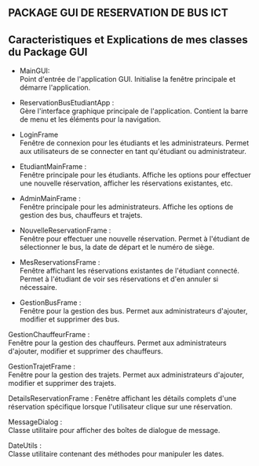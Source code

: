 ## PACKAGE GUI DE RESERVATION DE BUS ICT
## Caracteristiques et Explications de mes classes du Package GUI

* MainGUI:<br>
Point d'entrée de l'application GUI.
Initialise la fenêtre principale et démarre l'application.

* ReservationBusEtudiantApp :<br>
Gère l'interface graphique principale de l'application.
Contient la barre de menu et les éléments pour la navigation.

* LoginFrame <br>
Fenêtre de connexion pour les étudiants et les administrateurs.
Permet aux utilisateurs de se connecter en tant qu'étudiant ou administrateur.

* EtudiantMainFrame :<br>
Fenêtre principale pour les étudiants.
Affiche les options pour effectuer une nouvelle réservation, afficher les réservations existantes, etc.

* AdminMainFrame :<br>
Fenêtre principale pour les administrateurs.
Affiche les options de gestion des bus, chauffeurs et trajets.

* NouvelleReservationFrame :<br>
Fenêtre pour effectuer une nouvelle réservation.
Permet à l'étudiant de sélectionner le bus, la date de départ et le numéro de siège.

* MesReservationsFrame :<br>
Fenêtre affichant les réservations existantes de l'étudiant connecté.
Permet à l'étudiant de voir ses réservations et d'en annuler si nécessaire.

* GestionBusFrame :<br>
Fenêtre pour la gestion des bus.
Permet aux administrateurs d'ajouter, modifier et supprimer des bus.

GestionChauffeurFrame :<br>
Fenêtre pour la gestion des chauffeurs.
Permet aux administrateurs d'ajouter, modifier et supprimer des chauffeurs.

GestionTrajetFrame :<br>
Fenêtre pour la gestion des trajets.
Permet aux administrateurs d'ajouter, modifier et supprimer des trajets.

DetailsReservationFrame :
Fenêtre affichant les détails complets d'une réservation spécifique lorsque l'utilisateur clique sur une réservation.

MessageDialog :<br>
Classe utilitaire pour afficher des boîtes de dialogue de message.

DateUtils :<br>
Classe utilitaire contenant des méthodes pour manipuler les dates.
